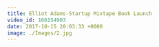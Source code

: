 ```yaml
---
title: Elliot Adams-Startup Mixtape Book Launch
video_id: 166154903
date: 2017-10-15 20:03:33 +0000
image: ./Images/2.jpg
---
```

